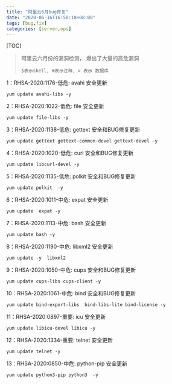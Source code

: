```yaml
---
title: "阿里云6月bug修复"
date: "2020-06-16T16:58:18+08:00"
tags: [bug,fix]
categories: [server,ops]
---
```


[TOC]

>  阿里云六月份的漏洞检测， 爆出了大量的高危漏洞
>
>  `$表示shell, #表示注释, > 表示 数据库`

1：RHSA-2020:1176-低危: avahi 安全更新

```
yum update avahi-libs -y
```

2：RHSA-2020:1022-低危: file 安全更新

```
yum update file-libs -y
```

3：RHSA-2020:1138-低危: gettext 安全和BUG修复更新

```
yum update gettext gettext-common-devel gettext-devel -y
```

4：RHSA-2020:1020-低危: curl 安全和BUG修复更新

```
yum update libcurl-devel -y
```

5：RHSA-2020:1135-低危: polkit 安全和BUG修复更新

```
yum update polkit  -y
```

6：RHSA-2020:1011-中危: expat 安全更新

```
yum update  expat -y
```

7：RHSA-2020:1113-中危: bash 安全更新

```
yum update bash -y
```

8：RHSA-2020:1190-中危: libxml2 安全更新

```
yum update -y  libxml2
```

9：RHSA-2020:1050-中危: cups 安全和BUG修复更新

```
yum update cups-libs cups-client -y
```

10：RHSA-2020:1061-中危: bind 安全和BUG修复更新

```
yum update bind-export-libs  bind-libs-lite bind-license -y 
```

11：RHSA-2020:0897-重要: icu 安全更新

```
yum update libicu-devel libicu -y
```

12：RHSA-2020:1334-重要: telnet 安全更新

```
yum update telnet -y
```

13：RHSA-2020:0850-中危: python-pip 安全更新

```
yum update python3-pip python3  -y
```



